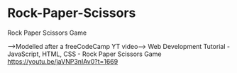 # Rock-Paper-Scissors
Rock Paper Scissors Game

-->Modelled after a freeCodeCamp YT video-->
Web Development Tutorial - JavaScript, HTML, CSS - Rock Paper Scissors Game
https://youtu.be/jaVNP3nIAv0?t=1669



